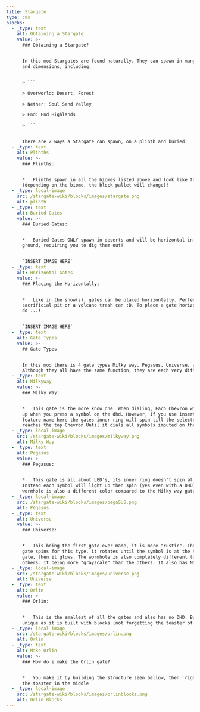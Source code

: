 ```yaml
---
title: Stargate
type: cms
blocks:
  - _type: text
    alt: Obtaining a Stargate
    value: >-
      ### Obtaining a Stargate?


      In this mod Stargates are found naturally. They can spawn in many biomes
      and dimensions, including:


      > ```

      > Overworld: Desert, Forest

      > Nether: Soul Sand Valley

      > End: End Highlands

      > ```


      There are 2 ways a Stargate can spawn, on a plinth and buried:
  - _type: text
    alt: Plinths
    value: >-
      ### Plinths:


      *   Plinths spawn in all the biomes listed above and look like this
      (depending on the biome, the block pallet will change)!
  - _type: local-image
    src: /stargate-wiki/blocks/images/stargate.png
    alt: plinth
  - _type: text
    alt: Buried Gates
    value: >-
      ### Buried Gates:


      *   Buried Gates ONLY spawn in deserts and will be horizontal in the
      ground, requiring you to dig them out!


      `INSERT IMAGE HERE`
  - _type: text
    alt: Horizontal Gates
    value: >-
      ### Placing the Horizontally:


      *   Like in the show(s), gates can be placed horizontally. Perfect for a
      sacrificial pit or a volcano trash can :D. To place a gate horizontally,
      do ...!


      `INSERT IMAGE HERE`
  - _type: text
    alt: Gate Types
    value: >-
      ## Gate Types


      In this mod there is 4 gate types Milky way, Pegasus, Universe, and Orlin.
      Although they all have the same function, they are each very different.
  - _type: text
    alt: Milkyway
    value: >-
      ### Milky Way:


      *   This gate is the more know one. When dialing, Each Chevron will light
      up when you press a symbol on the dhd. However, if you use insert mod or
      feature name here the gates inner ring will spin till the selected symbol
      reaches the top Chevron Until it dials all symbols imputed on the DHD.
  - _type: local-image
    src: /stargate-wiki/blocks/images/milkyway.png
    alt: Milky Way
  - _type: text
    alt: Pegasus
    value: >-
      ### Pegasus:


      *   This gate is all about LED's, its inner ring doesn't spin at all.
      Instead each symbol will light up then spin (yes even with a DHD). Its
      wormhole is also a different color compared to the Milky way gate.
  - _type: local-image
    src: /stargate-wiki/blocks/images/pegaSUS.png
    alt: Pegasus
  - _type: text
    alt: Universe
    value: >-
      ### Universe:


      *   This being the first gate ever made, it is more "rustic". The whole
      gate spins for this type, it rotates until the symbol is at the top of the
      gate, then it glows. The wormhole is also completely different to the
      others. It being more "grayscale" than the others. It also has NO DHD!
  - _type: local-image
    src: /stargate-wiki/blocks/images/universe.png
    alt: Universe
  - _type: text
    alt: Orlin
    value: >-
      ### Orlin:


      *   This is the smallest of all the gates and also has no DHD. But is
      unique as it is built with blocks (not forgetting the toaster of course).
  - _type: local-image
    src: /stargate-wiki/blocks/images/orlin.png
    alt: Orlin
  - _type: text
    alt: Make Orlin
    value: >-
      ### How do i make the Orlin gate?


      *   You make it by building the structure seen bellow, then `right-click`
      the toaster in the middle!
  - _type: local-image
    src: /stargate-wiki/blocks/images/orlinblocks.png
    alt: Orlin Blocks
---
```

